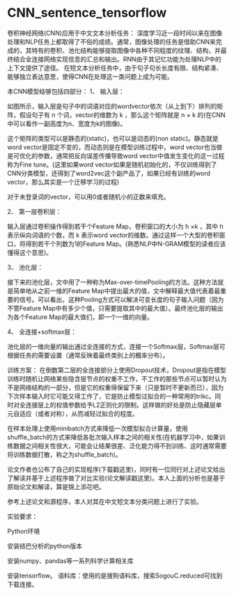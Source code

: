 # CNN_sentence_tensorflow
卷积神经网络(CNN)应用于中文文本分析任务： 深度学习近一段时间以来在图像处理和NLP任务上都取得了不俗的成绩。通常，图像处理的任务是借助CNN来完成的，其特有的卷积、池化结构能够提取图像中各种不同程度的纹理、结构，并最终结合全连接网络实现信息的汇总和输出。RNN由于其记忆功能为处理NLP中的上下文提供了途径。 在短文本分析任务中，由于句子句长长度有限、结构紧凑、能够独立表达意思，使得CNN在处理这一类问题上成为可能。

本CNN模型结够包括四部分： 1、 输入层：

如图所示，输入层是句子中的词语对应的wordvector依次（从上到下）排列的矩阵，假设句子有 n 个词，vector的维数为 k ，那么这个矩阵就是 n × k 的(在CNN中可以看作一副高度为n、宽度为k的图像)。

这个矩阵的类型可以是静态的(static)，也可以是动态的(non static)。静态就是word vector是固定不变的，而动态则是在模型训练过程中，word vector也当做是可优化的参数，通常把反向误差传播导致word vector中值发生变化的这一过程称为Fine tune。(这里如果word vector如果是随机初始化的，不仅训练得到了CNN分类模型，还得到了word2vec这个副产品了，如果已经有训练的word vector，那么其实是一个迁移学习的过程)

对于未登录词的vector，可以用0或者随机小的正数来填充。

2、 第一层卷积层：

输入层通过卷积操作得到若干个Feature Map，卷积窗口的大小为 h ×k ，其中 h 表示纵向词语的个数，而 k 表示word vector的维数。通过这样一个大型的卷积窗口，将得到若干个列数为1的Feature Map。(熟悉NLP中N-GRAM模型的读者应该懂得这个意思)。

3、 池化层：

接下来的池化层，文中用了一种称为Max-over-timePooling的方法。这种方法就是简单地从之前一维的Feature Map中提出最大的值，文中解释最大值代表着最重要的信号。可以看出，这种Pooling方式可以解决可变长度的句子输入问题（因为不管Feature Map中有多少个值，只需要提取其中的最大值）。最终池化层的输出为各个Feature Map的最大值们，即一个一维的向量。

4、 全连接+softmax层：

池化层的一维向量的输出通过全连接的方式，连接一个Softmax层，Softmax层可根据任务的需要设置（通常反映着最终类别上的概率分布）。

   训练方案：
在倒数第二层的全连接部分上使用Dropout技术，Dropout是指在模型训练时随机让网络某些隐含层节点的权重不工作，不工作的那些节点可以暂时认为不是网络结构的一部分，但是它的权重得保留下来（只是暂时不更新而已），因为下次样本输入时它可能又得工作了，它是防止模型过拟合的一种常用的trikc。同时对全连接层上的权值参数给予L2正则化的限制。这样做的好处是防止隐藏层单元自适应（或者对称），从而减轻过拟合的程度。

在样本处理上使用minibatch方式来降低一次模型拟合计算量，使用shuffle_batch的方式来降低各批次输入样本之间的相关性(在机器学习中，如果训练数据之间相关性很大，可能会让结果很差、泛化能力得不到训练、这时通常需要将训练数据打散，称之为shuffle_batch)。

论文作者也公布了自己的实现程序(下载戳这里)，同时有一位同行对上述论文给出了解读并基于上述程序做了对比实验(论文解读戳这里)。本人上面的分析也是基于原始论文和解读，算是锦上添花吧。

参考上述论文和源程序，本人对其在中文短文本分类问题上进行了实验。

实验要求：

   Python环境

   安装结巴分析的python版本

   安装numpy、pandas等一系列科学计算相关库

   安装tensorflow。
语料库：使用的是搜狗语料库，搜索SogouC.reduced可找到下载连接。
